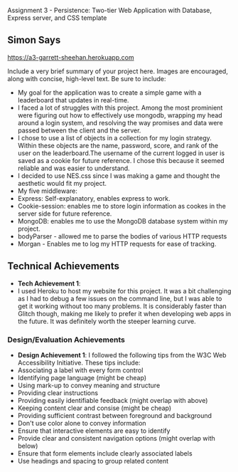 Assignment 3 - Persistence: Two-tier Web Application with Database, Express server, and CSS template

## Simon Says

https://a3-garrett-sheehan.herokuapp.com

Include a very brief summary of your project here. Images are encouraged, along with concise, high-level text. Be sure to include:

- My goal for the application was to create a simple game with a leaderboard that updates in real-time.
- I faced a lot of struggles with this project. Among the most prominient were figuring out how to effectively use mongodb, wrapping my head around a login system, and resolving the way promises and data were passed between the client and the server.
- I chose to use a list of objects in a collection for my login strategy. Within these objects are the name, password, score, and rank of the user on the leaderboard.The username of the current logged in user is saved as a cookie for future reference. I chose this because it seemed reliable and was easier to understand.
- I decided to use NES.css since I was making a game and thought the aesthetic would fit my project.
- My five middleware:
- Express: Self-explanatory, enables express to work.
- Cookie-session: enables me to store login information as cookes in the server side for future reference.
- MongoDB: enables me to use the MongoDB database system within my project.
- bodyParser - allowed me to parse the bodies of various HTTP requests
- Morgan - Enables me to log my HTTP requests for ease of tracking.

## Technical Achievements
- **Tech Achievement 1**: 
- I used Heroku to host my website for this project. It was a bit challenging as I had to debug a few issues on the command line, but I was able to get it working without too many problems. It is considerably faster than Glitch though, making me likely to prefer it when developing web apps in the future. It was definitely worth the steeper learning curve.

### Design/Evaluation Achievements
- **Design Achievement 1**: I followed the following tips from the W3C Web Accessibility Initiative. These tips include:
- Associating a label with every form control
- Identifying page language (might be cheap)
- Using mark-up to convey meaning and structure
- Providing clear instructions
- Providing easily identifiable feedback (might overlap with above)
- Keeping content clear and consise (might be cheap)
- Providing sufficient contrast between foreground and background
- Don't use color alone to convey information
- Ensure that interactive elements are easy to identify
- Provide clear and consistent navigation options (might overlap with below)
- Ensure that form elements include clearly associated labels
- Use headings and spacing to group related content
